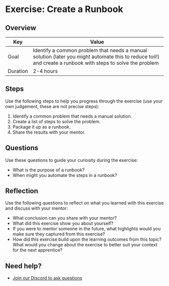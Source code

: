 # Exercise: Create a Runbook

## Overview

| Key | Value |
| --- | --- |
| Goal | Identify a common problem that needs a manual solution (later you might automate this to reduce toil!) and create a runbook with steps to solve the problem |
| Duration | 2-4 hours |


## Steps

Use the following steps to help you progress through the exercise (use your own judgement, these are not precise steps):

1. Identify a common problem that needs a manual solution.
2. Create a list of steps to solve the problem.
3. Package it up as a runbook.
4. Share the results with your mentor. 

## Questions

Use these questions to guide your curiosity during the exercise:

- What is the purpose of a runbook? 
- When might you automate the steps in a runbook?

## Reflection

Use the following questions to reflect on what you learned with this exercise and discuss with your mentor:

- What conclusion can you share with your mentor?
- What did this exercise show you about yourself?
- If you were to mentor someone in the future, what highlights would you make sure they captured from this exercise? 
- How did this exercise build upon the learning outcomes from this topic? What would you change about the exercise to better suit your context for the next apprentice?
## Need help?

- [Join our Discord to ask questions](https://discord.gg/bDVYvG3Czd)
